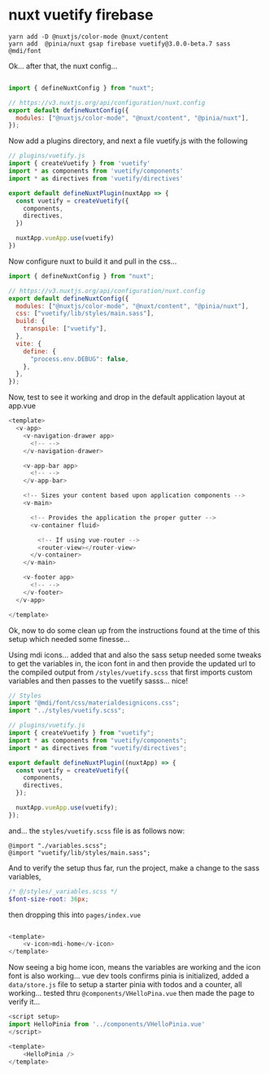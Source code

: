 # nuxt vuetify firebase

```
yarn add -D @nuxtjs/color-mode @nuxt/content
yarn add  @pinia/nuxt gsap firebase vuetify@3.0.0-beta.7 sass @mdi/font
```

Ok... after that, the nuxt config...

```javascript

import { defineNuxtConfig } from "nuxt";

// https://v3.nuxtjs.org/api/configuration/nuxt.config
export default defineNuxtConfig({
  modules: ["@nuxtjs/color-mode", "@nuxt/content", "@pinia/nuxt"],
});

```

Now add a plugins directory, and next a file vuetify.js with the following

```javascript
// plugins/vuetify.js
import { createVuetify } from 'vuetify'
import * as components from 'vuetify/components'
import * as directives from 'vuetify/directives'

export default defineNuxtPlugin(nuxtApp => {
  const vuetify = createVuetify({
    components,
    directives,
  })

  nuxtApp.vueApp.use(vuetify)
})
```

Now configure nuxt to build it and pull in the css...

```javascript
import { defineNuxtConfig } from "nuxt";

// https://v3.nuxtjs.org/api/configuration/nuxt.config
export default defineNuxtConfig({
  modules: ["@nuxtjs/color-mode", "@nuxt/content", "@pinia/nuxt"],
  css: ["vuetify/lib/styles/main.sass"],
  build: {
    transpile: ["vuetify"],
  },
  vite: {
    define: {
      "process.env.DEBUG": false,
    },
  },
});

```

Now, test to see it working and drop in the default application layout at app.vue


```javascript
<template>
  <v-app>
    <v-navigation-drawer app>
      <!-- -->
    </v-navigation-drawer>

    <v-app-bar app>
      <!-- -->
    </v-app-bar>

    <!-- Sizes your content based upon application components -->
    <v-main>

      <!-- Provides the application the proper gutter -->
      <v-container fluid>

        <!-- If using vue-router -->
        <router-view></router-view>
      </v-container>
    </v-main>

    <v-footer app>
      <!-- -->
    </v-footer>
  </v-app>

</template>

```

Ok, now to do some clean up from the instructions found at the time of this setup which needed some finesse...


Using mdi icons... added that and also the sass setup needed some tweaks to get the variables in, the icon font in and then provide the updated url to the compiled output from `/styles/vuetify.scss` that first imports custom variables and then passes to the vuetify sasss... nice!

```javascript
// Styles
import "@mdi/font/css/materialdesignicons.css";
import "../styles/vuetify.scss";

// plugins/vuetify.js
import { createVuetify } from "vuetify";
import * as components from "vuetify/components";
import * as directives from "vuetify/directives";

export default defineNuxtPlugin((nuxtApp) => {
  const vuetify = createVuetify({
    components,
    directives,
  });

  nuxtApp.vueApp.use(vuetify);
});

```

and... the `styles/vuetify.scss` file is as follows now:

```
@import "./variables.scss";
@import "vuetify/lib/styles/main.sass";

```

And to verify the setup thus far, run the project, make a change to the sass variables, 


```scss
/* @/styles/_variables.scss */
$font-size-root: 36px;

```
then dropping this into `pages/index.vue`

```javascript

<template>
    <v-icon>mdi-home</v-icon>
</template>

```

Now seeing a big home icon, means the variables are working and the icon font is also working... vue dev tools confirms pinia is initialized, added a `data/store.js` file to setup a starter pinia with todos and a counter, all working... tested thru `@components/VHelloPina.vue` then made the page to verify it...

```javascript
<script setup>
import HelloPinia from '../components/VHelloPinia.vue'
</script>

<template>
    <HelloPinia />
</template>

```


